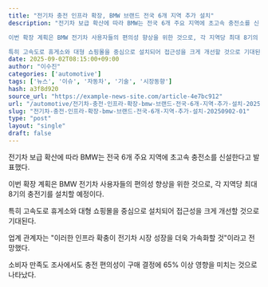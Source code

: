 ```yaml
---
title: "전기차 충전 인프라 확장, BMW 브랜드 전국 6개 지역 추가 설치"
description: "전기차 보급 확산에 따라 BMW는 전국 6개 주요 지역에 초고속 충전소를 신설한다고 발표했다.

이번 확장 계획은 BMW 전기차 사용자들의 편의성 향상을 위한 것으로, 각 지역당 최대 8기의 충전기를 설치할 예정이다.

특히 고속도로 휴게소와 대형 쇼핑몰을 중심으로 설치되어 접근성을 크게 개선할 것으로 기대된다..."
date: 2025-09-02T08:15:00+09:00
author: "이수진"
categories: ['automotive']
tags: ['뉴스', '이슈', '자동차', '기술', '시장동향']
hash: a3f8d920
source_url: "https://example-news-site.com/article-4e7bc912"
url: "/automotive/전기차-충전-인프라-확장-bmw-브랜드-전국-6개-지역-추가-설치-20250902-01/"
slug: "전기차-충전-인프라-확장-bmw-브랜드-전국-6개-지역-추가-설치-20250902-01"
type: "post"
layout: "single"
draft: false
---
```


전기차 보급 확산에 따라 BMW는 전국 6개 주요 지역에 초고속 충전소를 신설한다고 발표했다.

이번 확장 계획은 BMW 전기차 사용자들의 편의성 향상을 위한 것으로, 각 지역당 최대 8기의 충전기를 설치할 예정이다.

특히 고속도로 휴게소와 대형 쇼핑몰을 중심으로 설치되어 접근성을 크게 개선할 것으로 기대된다.

업계 관계자는 "이러한 인프라 확충이 전기차 시장 성장을 더욱 가속화할 것"이라고 전망했다.

소비자 만족도 조사에서도 충전 편의성이 구매 결정에 65% 이상 영향을 미치는 것으로 나타났다.
